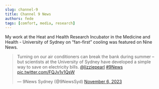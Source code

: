 ```yaml
---
slug: channel-9
title: Channel 9 News
authors: fede
tags: [comfort, media, research]
---
```



My work at the Heat and Health Research Incubator in the Medicine and Health - University of Sydney on “fan-first” cooling was featured on Nine News.

<blockquote class="twitter-tweet"><p lang="en" dir="ltr">Turning on our air conditioners can break the bank during summer – but scientists at the University of Sydney have developed a simple way to save on electricity bills. <a href="https://twitter.com/lizziepearl?ref_src=twsrc%5Etfw">@lizziepearl</a> <a href="https://twitter.com/hashtag/9News?src=hash&amp;ref_src=twsrc%5Etfw">#9News</a> <a href="https://t.co/FQJv1v1QsW">pic.twitter.com/FQJv1v1QsW</a></p>&mdash; 9News Sydney (@9NewsSyd) <a href="https://twitter.com/9NewsSyd/status/1721435856815173842?ref_src=twsrc%5Etfw">November 6, 2023</a></blockquote> <script async src="https://platform.twitter.com/widgets.js" charset="utf-8"></script>
